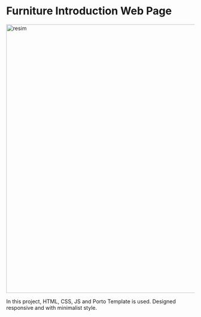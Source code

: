 # Furniture Introduction Web Page

<img width="720" alt="resim" src="https://user-images.githubusercontent.com/60014138/180314803-98a1b386-c4ff-4e41-8f4a-4868f669b49b.png">


In this project, HTML, CSS, JS and Porto Template is used. Designed responsive and with minimalist style.
